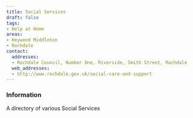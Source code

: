 ```yaml
---
title: Social Services
draft: false
tags:
- Help at Home
areas:
- Heywood Middleton
- Rochdale
contact:
  addresses:
  - Rochdale Council, Number One, Riverside, Smith Street, Rochdale
  web_addresses:
  - http://www.rochdale.gov.uk/social-care-and-support
---
```


### Information
A directory of various Social Services

